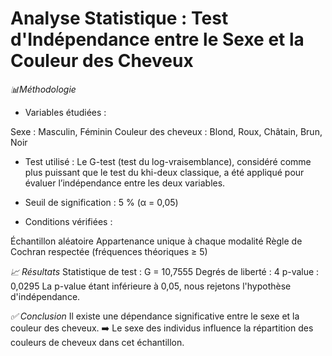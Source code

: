 # Analyse Statistique : Test d'Indépendance entre le Sexe et la Couleur des Cheveux
*📊Méthodologie*
* Variables étudiées :

Sexe : Masculin, Féminin
Couleur des cheveux : Blond, Roux, Châtain, Brun, Noir
* Test utilisé :
Le G-test (test du log-vraisemblance), considéré comme plus puissant que le test du khi-deux classique, a été appliqué pour évaluer l’indépendance entre les deux variables.

* Seuil de signification : 5 % (α = 0,05)

* Conditions vérifiées :

Échantillon aléatoire
Appartenance unique à chaque modalité
Règle de Cochran respectée (fréquences théoriques ≥ 5)

*📈 Résultats*
Statistique de test : G = 10,7555
Degrés de liberté : 4
p-value : 0,0295
La p-value étant inférieure à 0,05, nous rejetons l'hypothèse d'indépendance.

*✅ Conclusion*
Il existe une dépendance significative entre le sexe et la couleur des cheveux.
➡️ Le sexe des individus influence la répartition des couleurs de cheveux dans cet échantillon.

